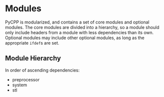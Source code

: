 # Modules

PyCPP is modularized, and contains a set of core modules and optional modules. The core modules are divided into a hierarchy, so a module should only include headers from a module with less dependencies than its own. Optional modules may include other optional modules, as long as the appropriate `ifdef`s are set.

## Module Hierarchy

In order of ascending dependencies:

- preprocessor
- system
- stl
